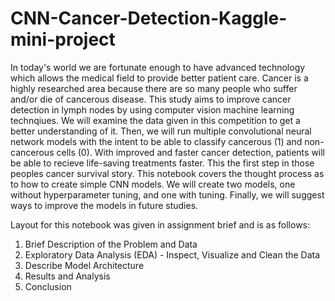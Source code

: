 # CNN-Cancer-Detection-Kaggle-mini-project
In today's world we are fortunate enough to have advanced technology which allows the medical field to provide better patient care. Cancer is a highly researched area because there are so many people who suffer and/or die of cancerous disease. This study aims to improve cancer detection in lymph nodes by using computer vision machine learning technqiues. We will examine the data given in this competition to get a better understanding of it. Then, we will run multiple convolutional neural network models with the intent to be able to classify cancerous (1) and non-cancerous cells (0). With improved and faster cancer detection, patients will be able to recieve life-saving treatments faster. This the first step in those peoples cancer survival story. This notebook covers the thought process as to how to create simple CNN models. We will create two models, one without hyperparameter tuning, and one with tuning. Finally, we will suggest ways to improve the models in future studies.

Layout for this notebook was given in assignment brief and is as follows:

1. Brief Description of the Problem and Data<br>
2. Exploratory Data Analysis (EDA) - Inspect, Visualize and Clean the Data<br>
3. Describe Model Architecture<br>
4. Results and Analysis<br>
5. Conclusion<br>
